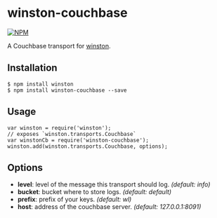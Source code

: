 winston-couchbase
=================

[![NPM](https://nodei.co/npm/winston-couchbase.png?downloads=true)](https://nodei.co/npm/winston-couchbase/)

A Couchbase transport for [winston][0].

Installation
------------

    $ npm install winston
    $ npm install winston-couchbase --save

Usage
-----
    var winston = require('winston');
    // exposes `winston.transports.Couchbase`
    var winstonCb = require('winston-couchbase');
    winston.add(winston.transports.Couchbase, options);

Options
-------

- __level__: level of the message this transport should log. *(default: info)*
- __bucket__: bucket where to store logs. *(default: default)*
- __prefix__: prefix of your keys. *(default: wl)*
- __host__: address of the couchbase server. *(default: 127.0.0.1:8091)*

[0]: https://github.com/flatiron/winston
